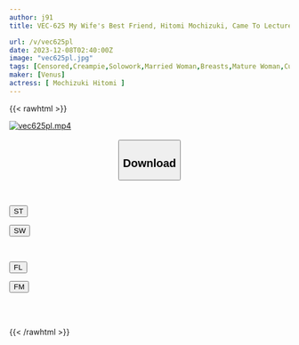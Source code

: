 ```yaml
---
author: j91
title: VEC-625 My Wife's Best Friend, Hitomi Mochizuki, Came To Lecture Her Unfaithful Husband Who Was Caught Cheating On Her.

url: /v/vec625pl
date: 2023-12-08T02:40:00Z
image: "vec625pl.jpg"
tags: [Censored,Creampie,Solowork,Married Woman,Breasts,Mature Woman,Cuckold	 ]
maker: [Venus]
actress: [ Mochizuki Hitomi ]
---
```



{{< rawhtml >}}

<div class="video" data-videoid="4qyOzDXgZMhKXAv">
    <a href="javascript:;">
        <img src="/v/vec625pl/vec625pl.jpg" width="WIDTH" height="HEIGHT" alt="vec625pl.mp4" loading="lazy">
    </a>
</div>

<script type="text/javascript" src="https://j91.asia/asset/on-demand-st.js"></script>

<br>
  <link rel="stylesheet" href="https://j91.asia/asset/bs5.css">
  
  <center>
  <button class="btn btn-primary" type="button" data-bs-toggle="collapse" data-bs-target=".multi-collapse" aria-expanded="false" aria-controls="multiCollapseExample1 multiCollapseExample2"><h2>Download</h2></button></center>
</p>
<div class="row">
  <div class="col">
    <div class="collapse multi-collapse" id="multiCollapseExample1">
      <div class="card card-body">
	      	      <br>
<div class="buttons">  
<p><a href="https://streamtape.to/v/4qyOzDXgZMhKXAv" target="_blank"><button class="btn-hover color-3"><i class="fa fa-download"></i> ST</button></a></p>
<p><a href="https://flaswish.com/yjuy5aqk2vnr" target="_blank"><button class="btn-hover color-2"><i class="fa fa-download"></i> SW</button></a></p></div>
    </div>
  </div>
</div>
  <div class="col">
    <div class="collapse multi-collapse" id="multiCollapseExample2">
      <div class="card card-body">
	      <br>
<div class="buttons">
<p><a href="javascript:;" target="_blank"><button class="btn-hover color-9"><i class="fa fa-download"></i> FL</button></a></p>
<p><a href="javascript:;" target="_blank"><button class="btn-hover color-8"><i class="fa fa-download"></i> FM</button></a></p></div>
<br><br>
      </div>
    </div>
  </div>
</div>

{{< /rawhtml >}}